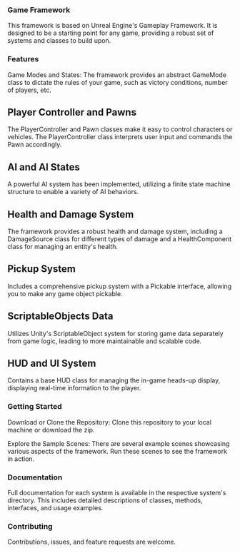 ### Game Framework ###
This framework is based on Unreal Engine's Gameplay Framework. It is designed to be a starting point for any game, providing a robust set of systems and classes to build upon.
### Features ###
Game Modes and States: The framework provides an abstract GameMode class to dictate the rules of your game, such as victory conditions, number of players, etc.

## Player Controller and Pawns ##
The PlayerController and Pawn classes make it easy to control characters or vehicles. The PlayerController class interprets user input and commands the Pawn accordingly.

## AI and AI States ##
A powerful AI system has been implemented, utilizing a finite state machine structure to enable a variety of AI behaviors.

## Health and Damage System ## 
The framework provides a robust health and damage system, including a DamageSource class for different types of damage and a HealthComponent class for managing an entity's health.

## Pickup System ## 
Includes a comprehensive pickup system with a Pickable interface, allowing you to make any game object pickable.

## ScriptableObjects Data ## 
Utilizes Unity's ScriptableObject system for storing game data separately from game logic, leading to more maintainable and scalable code.

## HUD and UI System ## 
Contains a base HUD class for managing the in-game heads-up display, displaying real-time information to the player.

### Getting Started ###
Download or Clone the Repository: Clone this repository to your local machine or download the zip.

Explore the Sample Scenes: There are several example scenes showcasing various aspects of the framework. Run these scenes to see the framework in action.

### Documentation ###
Full documentation for each system is available in the respective system's directory. This includes detailed descriptions of classes, methods, interfaces, and usage examples.

### Contributing ###
Contributions, issues, and feature requests are welcome. 